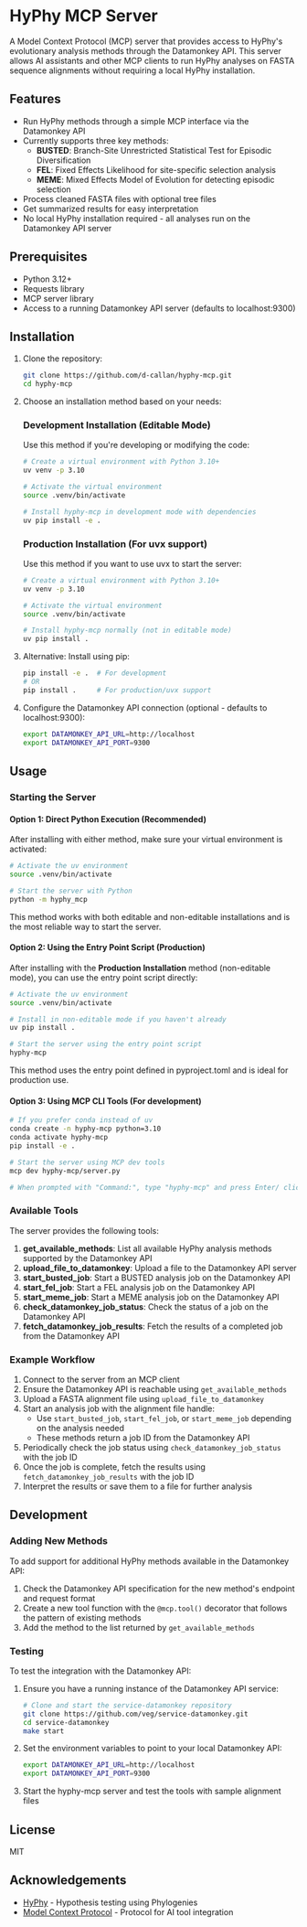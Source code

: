 # HyPhy MCP Server

A Model Context Protocol (MCP) server that provides access to HyPhy's evolutionary analysis methods through the Datamonkey API. This server allows AI assistants and other MCP clients to run HyPhy analyses on FASTA sequence alignments without requiring a local HyPhy installation.

## Features

- Run HyPhy methods through a simple MCP interface via the Datamonkey API
- Currently supports three key methods:
  - **BUSTED**: Branch-Site Unrestricted Statistical Test for Episodic Diversification
  - **FEL**: Fixed Effects Likelihood for site-specific selection analysis
  - **MEME**: Mixed Effects Model of Evolution for detecting episodic selection
- Process cleaned FASTA files with optional tree files
- Get summarized results for easy interpretation
- No local HyPhy installation required - all analyses run on the Datamonkey API server

## Prerequisites

- Python 3.12+
- Requests library
- MCP server library
- Access to a running Datamonkey API server (defaults to localhost:9300)

## Installation

1. Clone the repository:
   ```bash
   git clone https://github.com/d-callan/hyphy-mcp.git
   cd hyphy-mcp
   ```

2. Choose an installation method based on your needs:

   ### Development Installation (Editable Mode)
   Use this method if you're developing or modifying the code:
   ```bash
   # Create a virtual environment with Python 3.10+
   uv venv -p 3.10
   
   # Activate the virtual environment
   source .venv/bin/activate
   
   # Install hyphy-mcp in development mode with dependencies
   uv pip install -e .
   ```

   ### Production Installation (For uvx support)
   Use this method if you want to use uvx to start the server:
   ```bash
   # Create a virtual environment with Python 3.10+
   uv venv -p 3.10
   
   # Activate the virtual environment
   source .venv/bin/activate
   
   # Install hyphy-mcp normally (not in editable mode)
   uv pip install .
   ```

3. Alternative: Install using pip:
   ```bash
   pip install -e .  # For development
   # OR
   pip install .     # For production/uvx support
   ```

4. Configure the Datamonkey API connection (optional - defaults to localhost:9300):
   ```bash
   export DATAMONKEY_API_URL=http://localhost
   export DATAMONKEY_API_PORT=9300
   ```

## Usage

### Starting the Server

#### Option 1: Direct Python Execution (Recommended)

After installing with either method, make sure your virtual environment is activated:

```bash
# Activate the uv environment
source .venv/bin/activate

# Start the server with Python
python -m hyphy_mcp
```

This method works with both editable and non-editable installations and is the most reliable way to start the server.

#### Option 2: Using the Entry Point Script (Production)

After installing with the **Production Installation** method (non-editable mode), you can use the entry point script directly:

```bash
# Activate the uv environment
source .venv/bin/activate

# Install in non-editable mode if you haven't already
uv pip install .

# Start the server using the entry point script
hyphy-mcp
```

This method uses the entry point defined in pyproject.toml and is ideal for production use.

#### Option 3: Using MCP CLI Tools (For development)

```bash
# If you prefer conda instead of uv
conda create -n hyphy-mcp python=3.10
conda activate hyphy-mcp
pip install -e .

# Start the server using MCP dev tools
mcp dev hyphy-mcp/server.py

# When prompted with "Command:", type "hyphy-mcp" and press Enter/ click 'Connect'
```

### Available Tools

The server provides the following tools:

1. **get_available_methods**: List all available HyPhy analysis methods supported by the Datamonkey API
2. **upload_file_to_datamonkey**: Upload a file to the Datamonkey API server
3. **start_busted_job**: Start a BUSTED analysis job on the Datamonkey API
4. **start_fel_job**: Start a FEL analysis job on the Datamonkey API
5. **start_meme_job**: Start a MEME analysis job on the Datamonkey API
6. **check_datamonkey_job_status**: Check the status of a job on the Datamonkey API
7. **fetch_datamonkey_job_results**: Fetch the results of a completed job from the Datamonkey API

### Example Workflow

1. Connect to the server from an MCP client
2. Ensure the Datamonkey API is reachable using `get_available_methods`
3. Upload a FASTA alignment file using `upload_file_to_datamonkey`
4. Start an analysis job with the alignment file handle:
   - Use `start_busted_job`, `start_fel_job`, or `start_meme_job` depending on the analysis needed
   - These methods return a job ID from the Datamonkey API
5. Periodically check the job status using `check_datamonkey_job_status` with the job ID
6. Once the job is complete, fetch the results using `fetch_datamonkey_job_results` with the job ID
7. Interpret the results or save them to a file for further analysis

## Development

### Adding New Methods

To add support for additional HyPhy methods available in the Datamonkey API:

1. Check the Datamonkey API specification for the new method's endpoint and request format
2. Create a new tool function with the `@mcp.tool()` decorator that follows the pattern of existing methods
3. Add the method to the list returned by `get_available_methods`

### Testing

To test the integration with the Datamonkey API:

1. Ensure you have a running instance of the Datamonkey API service:
   ```bash
   # Clone and start the service-datamonkey repository
   git clone https://github.com/veg/service-datamonkey.git
   cd service-datamonkey
   make start
   ```

2. Set the environment variables to point to your local Datamonkey API:
   ```bash
   export DATAMONKEY_API_URL=http://localhost
   export DATAMONKEY_API_PORT=9300
   ```

3. Start the hyphy-mcp server and test the tools with sample alignment files

## License

MIT

## Acknowledgements

- [HyPhy](https://github.com/veg/hyphy) - Hypothesis testing using Phylogenies
- [Model Context Protocol](https://modelcontextprotocol.io/) - Protocol for AI tool integration
